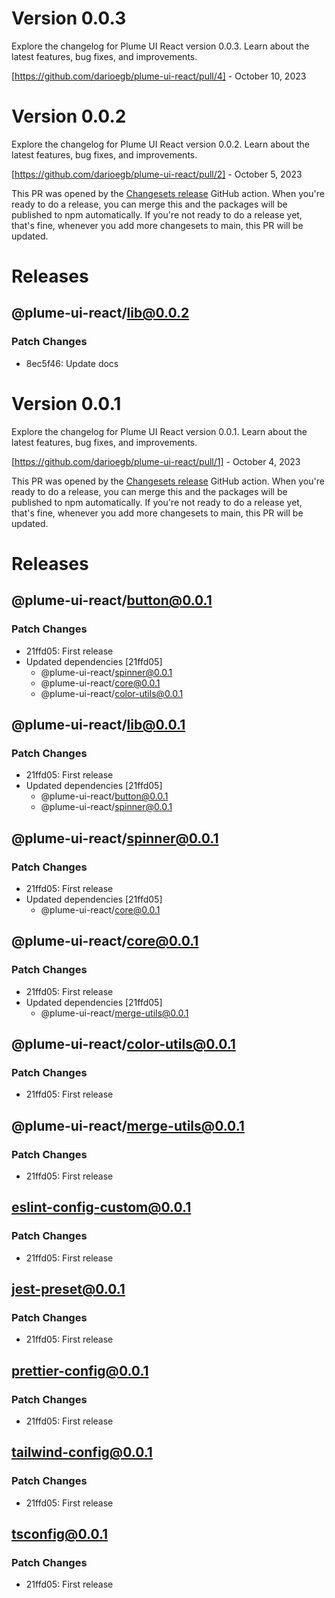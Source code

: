 # Version 0.0.3
Explore the changelog for Plume UI React version 0.0.3. Learn about the latest features, bug fixes, and improvements.

[https://github.com/darioegb/plume-ui-react/pull/4] - October 10, 2023



# Version 0.0.2
Explore the changelog for Plume UI React version 0.0.2. Learn about the latest features, bug fixes, and improvements.

[https://github.com/darioegb/plume-ui-react/pull/2] - October 5, 2023

This PR was opened by the [Changesets release](https://github.com/changesets/action) GitHub action. When you're ready to do a release, you can merge this and the packages will be published to npm automatically. If you're not ready to do a release yet, that's fine, whenever you add more changesets to main, this PR will be updated.


# Releases
## @plume-ui-react/lib@0.0.2

### Patch Changes

-   8ec5f46: Update docs


# Version 0.0.1
Explore the changelog for Plume UI React version 0.0.1. Learn about the latest features, bug fixes, and improvements.

[https://github.com/darioegb/plume-ui-react/pull/1] - October 4, 2023

This PR was opened by the [Changesets release](https://github.com/changesets/action) GitHub action. When you're ready to do a release, you can merge this and the packages will be published to npm automatically. If you're not ready to do a release yet, that's fine, whenever you add more changesets to main, this PR will be updated.


# Releases
## @plume-ui-react/button@0.0.1

### Patch Changes

-   21ffd05: First release
-   Updated dependencies [21ffd05]
    -   @plume-ui-react/spinner@0.0.1
    -   @plume-ui-react/core@0.0.1
    -   @plume-ui-react/color-utils@0.0.1

## @plume-ui-react/lib@0.0.1

### Patch Changes

-   21ffd05: First release
-   Updated dependencies [21ffd05]
    -   @plume-ui-react/button@0.0.1
    -   @plume-ui-react/spinner@0.0.1

## @plume-ui-react/spinner@0.0.1

### Patch Changes

-   21ffd05: First release
-   Updated dependencies [21ffd05]
    -   @plume-ui-react/core@0.0.1

## @plume-ui-react/core@0.0.1

### Patch Changes

-   21ffd05: First release
-   Updated dependencies [21ffd05]
    -   @plume-ui-react/merge-utils@0.0.1

## @plume-ui-react/color-utils@0.0.1

### Patch Changes

-   21ffd05: First release

## @plume-ui-react/merge-utils@0.0.1

### Patch Changes

-   21ffd05: First release

## eslint-config-custom@0.0.1

### Patch Changes

-   21ffd05: First release

## jest-preset@0.0.1

### Patch Changes

-   21ffd05: First release

## prettier-config@0.0.1

### Patch Changes

-   21ffd05: First release

## tailwind-config@0.0.1

### Patch Changes

-   21ffd05: First release

## tsconfig@0.0.1

### Patch Changes

-   21ffd05: First release

